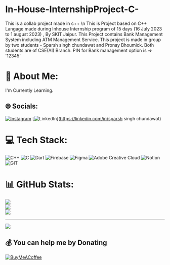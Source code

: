 # In-House-InternshipProject-C-
This is a collab project made in c++
\n
This is Project based on C++ Langage made during Inhouse Internship program of 15 days (16 July 2023 to 1 august 2023) , By SKIT Jaipur.
This Project contains Bank Management System including ATM Management Service.
This project is made in group by two students - Sparsh singh chundawat and Pronay Bhoumick.
Both students are of CSE(AI) Branch.
PIN for Bank management option is => '12345'
# 💫 About Me:
I'm Currently Learning.


## 🌐 Socials:
[![Instagram](https://img.shields.io/badge/Instagram-%23E4405F.svg?logo=Instagram&logoColor=white)](https://instagram.com/sparsh_chinsa) [![LinkedIn](https://img.shields.io/badge/LinkedIn-%230077B5.svg?logo=linkedin&logoColor=white)](https://linkedin.com/in/sparsh singh chundawat) 

# 💻 Tech Stack:
![C++](https://img.shields.io/badge/c++-%2300599C.svg?style=for-the-badge&logo=c%2B%2B&logoColor=white) ![C](https://img.shields.io/badge/c-%2300599C.svg?style=for-the-badge&logo=c&logoColor=white) ![Dart](https://img.shields.io/badge/dart-%230175C2.svg?style=for-the-badge&logo=dart&logoColor=white) ![Firebase](https://img.shields.io/badge/firebase-%23039BE5.svg?style=for-the-badge&logo=firebase) ![Figma](https://img.shields.io/badge/figma-%23F24E1E.svg?style=for-the-badge&logo=figma&logoColor=white) ![Adobe Creative Cloud](https://img.shields.io/badge/Adobe%20Creative%20Cloud-DA1F26.svg?style=for-the-badge&logo=Adobe%20Creative%20Cloud&logoColor=white) ![Notion](https://img.shields.io/badge/Notion-%23000000.svg?style=for-the-badge&logo=notion&logoColor=white) ![GIT](https://img.shields.io/badge/Git-fc6d26?style=for-the-badge&logo=git&logoColor=white)
# 📊 GitHub Stats:
![](https://github-readme-stats.vercel.app/api?username=unsparsh&theme=dark&hide_border=false&include_all_commits=false&count_private=false)<br/>
![](https://github-readme-streak-stats.herokuapp.com/?user=unsparsh&theme=dark&hide_border=false)<br/>
![](https://github-readme-stats.vercel.app/api/top-langs/?username=unsparsh&theme=dark&hide_border=false&include_all_commits=false&count_private=false&layout=compact)

---
[![](https://visitcount.itsvg.in/api?id=unsparsh&icon=0&color=0)](https://visitcount.itsvg.in)

  ## 💰 You can help me by Donating
  [![BuyMeACoffee](https://img.shields.io/badge/Buy%20Me%20a%20Coffee-ffdd00?style=for-the-badge&logo=buy-me-a-coffee&logoColor=black)](https://buymeacoffee.com/unsparsh) 

  
<!-- Proudly created with GPRM ( https://gprm.itsvg.in ) -->


